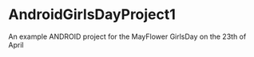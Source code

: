 # AndroidGirlsDayProject1
An example ANDROID project for the MayFlower GirlsDay on the 23th of April
